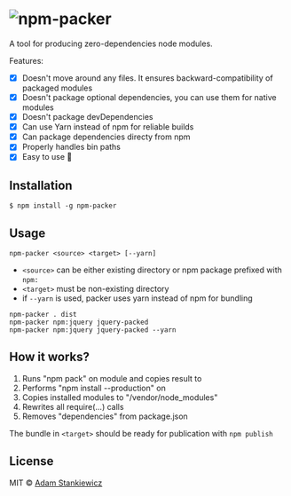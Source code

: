 # ![npm-packer](http://imgh.us/npm-packer_1.svg)

A tool for producing zero-dependencies node modules.

Features:


- [x] Doesn't move around any files. It ensures backward-compatibility of packaged modules
- [x] Doesn't package optional dependencies, you can use them for native modules
- [x] Doesn't package devDependencies
- [x] Can use Yarn instead of npm for reliable builds
- [x] Can package dependencies directy from npm
- [x] Properly handles bin paths
- [x] Easy to use 🌹

## Installation

```
$ npm install -g npm-packer
```

## Usage

```
npm-packer <source> <target> [--yarn]
```

- `<source>` can be either existing directory or npm package prefixed with `npm:`
- `<target>` must be non-existing directory
- if `--yarn` is used, packer uses yarn instead of npm for bundling

```
npm-packer . dist
npm-packer npm:jquery jquery-packed
npm-packer npm:jquery jquery-packed --yarn
```

## How it works?

1. Runs "npm pack" on <source> module and copies result to <target>
2. Performs "npm install --production" on <target>
3. Copies installed modules to "<target>/vendor/node_modules"
4. Rewrites all require(...) calls
5. Removes "dependencies" from package.json

The bundle in `<target>` should be ready for publication with `npm publish`

## License

MIT © [Adam Stankiewicz](https://sheerun.net)

